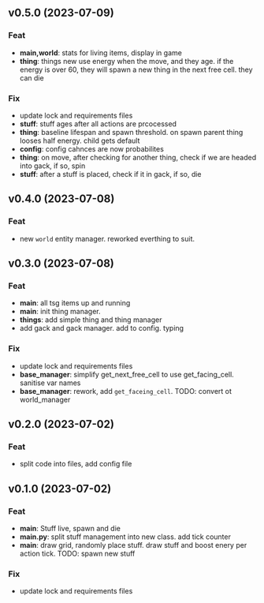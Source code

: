 ## v0.5.0 (2023-07-09)

### Feat

- **main,world**: stats for living items, display in game
- **thing**: things new use energy when the move, and they age. if the energy is over 60, they will spawn a new thing in the next free cell. they can die

### Fix

- update lock and requirements files
- **stuff**: stuff ages after all actions are prcocessed
- **thing**: baseline lifespan and spawn threshold. on spawn parent thing looses half energy. child gets default
- **config**: config cahnces are now probabilites
- **thing**: on move, after checking for another thing, check if we are headed into gack, if so, spin
- **stuff**: after a stuff is placed, check if it in gack, if so, die

## v0.4.0 (2023-07-08)

### Feat

- new `world` entity manager. reworked everthing to suit.

## v0.3.0 (2023-07-08)

### Feat

- **main**: all tsg items up and running
- **main**: init thing manager.
- **things**: add simple thing and thing manager
- add gack and gack manager. add to config. typing

### Fix

- update lock and requirements files
- **base_manager**: simplify get_next_free_cell to use get_facing_cell. sanitise var names
- **base_manager**: rework, add `get_faceing_cell`. TODO: convert ot world_manager

## v0.2.0 (2023-07-02)

### Feat

- split code into files, add config file

## v0.1.0 (2023-07-02)

### Feat

- **main**: Stuff live, spawn and die
- **main.py**: split stuff management into new class. add tick counter
- **main**: draw grid, randomly place stuff. draw stuff and boost enery per action tick. TODO: spawn new stuff

### Fix

- update lock and requirements files
